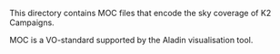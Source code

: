 This directory contains MOC files that encode the
sky coverage of K2 Campaigns.

MOC is a VO-standard supported by the Aladin visualisation tool.

